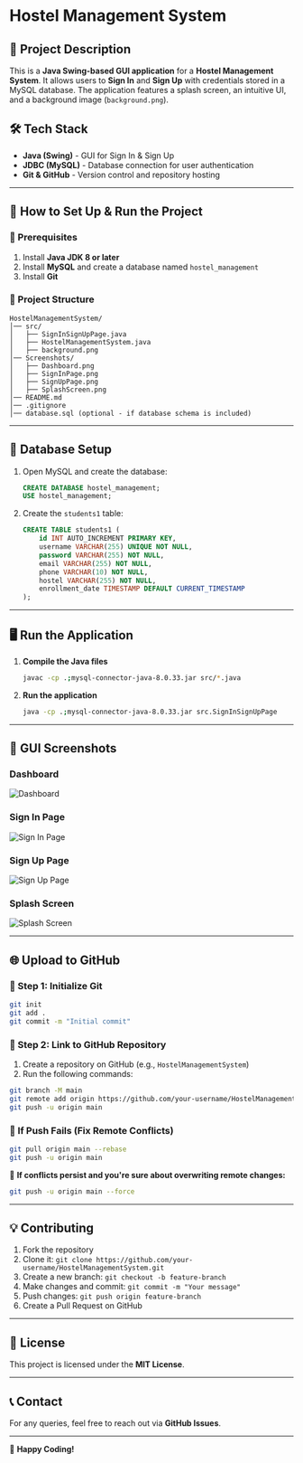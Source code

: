 # Hostel Management System

## 📌 Project Description
This is a **Java Swing-based GUI application** for a **Hostel Management System**. It allows users to **Sign In** and **Sign Up** with credentials stored in a MySQL database. The application features a splash screen, an intuitive UI, and a background image (`background.png`).

## 🛠️ Tech Stack
- **Java (Swing)** - GUI for Sign In & Sign Up
- **JDBC (MySQL)** - Database connection for user authentication
- **Git & GitHub** - Version control and repository hosting

---
## 🚀 How to Set Up & Run the Project

### **🔹 Prerequisites**
1. Install **Java JDK 8 or later**
2. Install **MySQL** and create a database named `hostel_management`
3. Install **Git**

### **📂 Project Structure**
```
HostelManagementSystem/
│── src/
│   ├── SignInSignUpPage.java
│   ├── HostelManagementSystem.java
│   ├── background.png
│── Screenshots/
│   ├── Dashboard.png
│   ├── SignInPage.png
│   ├── SignUpPage.png
│   ├── SplashScreen.png
│── README.md
│── .gitignore
│── database.sql (optional - if database schema is included)
```

---
## 🔧 **Database Setup**
1. Open MySQL and create the database:
   ```sql
   CREATE DATABASE hostel_management;
   USE hostel_management;
   ```
2. Create the `students1` table:
   ```sql
   CREATE TABLE students1 (
       id INT AUTO_INCREMENT PRIMARY KEY,
       username VARCHAR(255) UNIQUE NOT NULL,
       password VARCHAR(255) NOT NULL,
       email VARCHAR(255) NOT NULL,
       phone VARCHAR(10) NOT NULL,
       hostel VARCHAR(255) NOT NULL,
       enrollment_date TIMESTAMP DEFAULT CURRENT_TIMESTAMP
   );
   ```

---
## 🖥️ **Run the Application**
1. **Compile the Java files**
   ```sh
   javac -cp .;mysql-connector-java-8.0.33.jar src/*.java
   ```
2. **Run the application**
   ```sh
   java -cp .;mysql-connector-java-8.0.33.jar src.SignInSignUpPage
   ```

---
## 📸 **GUI Screenshots**
### **Dashboard**
![Dashboard](images/Dashboard.png)

### **Sign In Page**
![Sign In Page](images/SignInPage.png)

### **Sign Up Page**
![Sign Up Page](images/SignUpPage.png)

### **Splash Screen**
![Splash Screen](images/SplashScreen.png)

---
## 🌐 **Upload to GitHub**
### **📌 Step 1: Initialize Git**
```sh
git init
git add .
git commit -m "Initial commit"
```

### **📌 Step 2: Link to GitHub Repository**
1. Create a repository on GitHub (e.g., `HostelManagementSystem`)
2. Run the following commands:
```sh
git branch -M main
git remote add origin https://github.com/your-username/HostelManagementSystem.git
git push -u origin main
```

### **📌 If Push Fails (Fix Remote Conflicts)**
```sh
git pull origin main --rebase
git push -u origin main
```

🔴 **If conflicts persist and you're sure about overwriting remote changes:**
```sh
git push -u origin main --force
```

---
## 💡 **Contributing**
1. Fork the repository
2. Clone it: `git clone https://github.com/your-username/HostelManagementSystem.git`
3. Create a new branch: `git checkout -b feature-branch`
4. Make changes and commit: `git commit -m "Your message"`
5. Push changes: `git push origin feature-branch`
6. Create a Pull Request on GitHub

---
## 📄 **License**
This project is licensed under the **MIT License**.

---
## 📞 **Contact**
For any queries, feel free to reach out via **GitHub Issues**.

---
🚀 **Happy Coding!**

